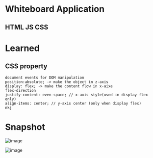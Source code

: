 # Whiteboard Application 
## HTML JS CSS

# Learned
## CSS property
    document events for DOM manipulation
    position:absolute; -> make the object in z-axis
    display: flex; -> make the content flow in x-aixe
    flex-direction 
    justify-content: even-space; // x-axis style(used in display flex only)
    align-items: center; // y-axis center (only when display flex)
    nkj
    
# Snapshot
![image](https://user-images.githubusercontent.com/34793927/134305599-918f40be-5d5b-4d5d-8e87-593a7ba73295.png)

![image](https://user-images.githubusercontent.com/34793927/134508698-e1709f2e-b4cd-46df-a4d4-e6a8bfb54be3.png)

